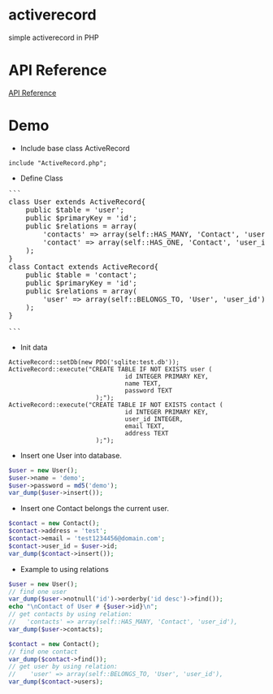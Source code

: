 activerecord
============

simple activerecord in PHP

API Reference
====
[API Reference](http://lloydzhou.github.io/activerecord/)

Demo
===
* Include base class ActiveRecord  
```
include "ActiveRecord.php";
```
* Define Class  
<pre>
```
class User extends ActiveRecord{  
	public $table = 'user';  
	public $primaryKey = 'id';  
	public $relations = array(  
		'contacts' => array(self::HAS_MANY, 'Contact', 'user_id'),  
		'contact' => array(self::HAS_ONE, 'Contact', 'user_id', 'where' => '1', 'order' => 'id desc'),  
	);  
}  
class Contact extends ActiveRecord{
	public $table = 'contact';
	public $primaryKey = 'id';
	public $relations = array(
		'user' => array(self::BELONGS_TO, 'User', 'user_id'),
	);
}

```
</pre>
* Init data
```
ActiveRecord::setDb(new PDO('sqlite:test.db'));
ActiveRecord::execute("CREATE TABLE IF NOT EXISTS user (
                                id INTEGER PRIMARY KEY, 
                                name TEXT, 
                                password TEXT 
                        );");
ActiveRecord::execute("CREATE TABLE IF NOT EXISTS contact (
                                id INTEGER PRIMARY KEY, 
                                user_id INTEGER, 
                                email TEXT,
                                address TEXT
                        );");
```
* Insert one User into database.
```php
$user = new User();
$user->name = 'demo';
$user->password = md5('demo');
var_dump($user->insert());
```
* Insert one Contact belongs the current user.
```php
$contact = new Contact();
$contact->address = 'test';
$contact->email = 'test1234456@domain.com';
$contact->user_id = $user->id;
var_dump($contact->insert());
```
* Example to using relations 
```php
$user = new User();
// find one user
var_dump($user->notnull('id')->orderby('id desc')->find());
echo "\nContact of User # {$user->id}\n";
// get contacts by using relation:
//   'contacts' => array(self::HAS_MANY, 'Contact', 'user_id'),
var_dump($user->contacts);

$contact = new Contact();
// find one contact
var_dump($contact->find());
// get user by using relation:
//    'user' => array(self::BELONGS_TO, 'User', 'user_id'),
var_dump($contact->users);
```

